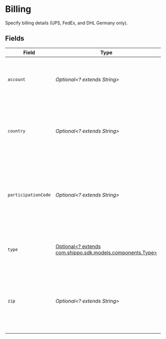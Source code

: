 # Billing

Specify billing details (UPS, FedEx, and DHL Germany only).


## Fields

| Field                                                                                                   | Type                                                                                                    | Required                                                                                                | Description                                                                                             |
| ------------------------------------------------------------------------------------------------------- | ------------------------------------------------------------------------------------------------------- | ------------------------------------------------------------------------------------------------------- | ------------------------------------------------------------------------------------------------------- |
| `account`                                                                                               | *Optional<? extends String>*                                                                            | :heavy_minus_sign:                                                                                      | Account number to be billed. (For DHL Germany, leave this field blank.)                                 |
| `country`                                                                                               | *Optional<? extends String>*                                                                            | :heavy_minus_sign:                                                                                      | Country iso2 code of account number to be billed (required for UPS third party billing only).           |
| `participationCode`                                                                                     | *Optional<? extends String>*                                                                            | :heavy_minus_sign:                                                                                      | 2 digit code used to override your default participation code associated with your DHL Germany account. |
| `type`                                                                                                  | [Optional<? extends com.shippo.sdk.models.components.Type>](../../models/components/Type.md)            | :heavy_minus_sign:                                                                                      | Party to be billed. (Leave blank for DHL Germany.)                                                      |
| `zip`                                                                                                   | *Optional<? extends String>*                                                                            | :heavy_minus_sign:                                                                                      | ZIP code of account number to be billed (required for UPS if there is a zip on the billing account).    |